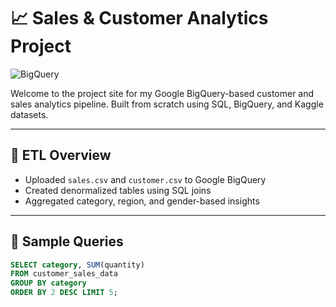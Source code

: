 # 📈 Sales & Customer Analytics Project

![BigQuery](https://img.icons8.com/color/96/google-big-query.png)

Welcome to the project site for my Google BigQuery-based customer and sales analytics pipeline. Built from scratch using SQL, BigQuery, and Kaggle datasets.

---

## 🔄 ETL Overview

- Uploaded `sales.csv` and `customer.csv` to Google BigQuery
- Created denormalized tables using SQL joins
- Aggregated category, region, and gender-based insights

---

## 🧪 Sample Queries

```sql
SELECT category, SUM(quantity) 
FROM customer_sales_data 
GROUP BY category 
ORDER BY 2 DESC LIMIT 5;
